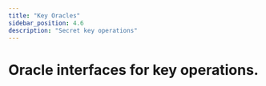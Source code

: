 ```yaml
---
title: "Key Oracles"
sidebar_position: 4.6
description: "Secret key operations"
---
```

# Oracle interfaces for key operations.